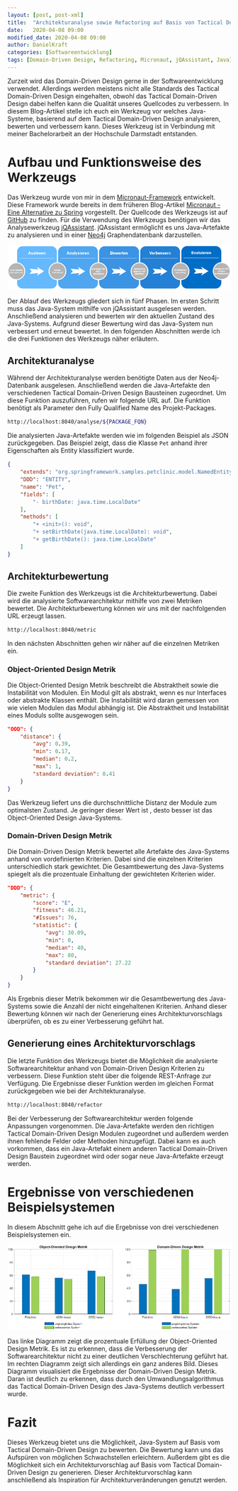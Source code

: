 ```yaml
---
layout: [post, post-xml]
title:  "Architekturanalyse sowie Refactoring auf Basis von Tactical Domain-Driven Design"
date:   2020-04-08 09:00
modified_date: 2020-04-08 09:00
author: DanielKraft
categories: [Softwareentwicklung]
tags: [Domain-Driven Design, Refactoring, Micronaut, jQAssistant, Java]
---
```


Zurzeit wird das Domain-Driven Design gerne in der Softwareentwicklung
verwendet.
Allerdings werden meistens nicht alle Standards des Tactical Domain-Driven Design eingehalten, obwohl das Tactical Domain-Driven Design dabei helfen kann die Qualität unseres Quellcodes zu verbessern.
In diesem Blog-Artikel stelle ich euch ein Werkzeug vor welches Java-Systeme, basierend auf dem Tactical Domain-Driven Design analysieren, bewerten und verbessern kann.
Dieses Werkzeug ist in Verbindung mit meiner Bachelorarbeit an der Hochschule Darmstadt entstanden.

# Aufbau und Funktionsweise des Werkzeugs
Das Werkzeug wurde von mir in dem [Micronaut-Framework](https://micronaut.io/) entwickelt.
Diese Framework wurde bereits in dem früheren Blog-Artikel [Micronaut - Eine Alternative zu Spring](https://www.adesso.de/de/news/blog/micronaut-eine-alternative-zu-spring-4.jsp) vorgestellt.
Der Quellcode des Werkzeugs ist auf [GitHub](https://github.com/DanielKraft/illumi-code-ddd) zu finden.
Für die Verwendung des Werkzeugs benötigen wir das Analysewerkzeug [jQAssistant](https://jqassistant.org/).
jQAssistant ermöglicht es uns Java-Artefakte zu analysieren und in einer [Neo4j](https://neo4j.com/) Graphendatenbank darzustellen.

![Ablaufplan des Werkzeugs](/assets/images/posts/Architekturanalyse-sowie-Refactoring-auf-Basis-von-Domain-Driven-Design/Workflow.png "Ablaufplan des Werkzeugs")

Der Ablauf des Werkzeugs gliedert sich in fünf Phasen.
Im ersten Schritt muss das Java-System mithilfe von jQAssistant ausgelesen werden.
Anschließend analysieren und bewerten wir den aktuellen Zustand des Java-Systems.
Aufgrund dieser Bewertung wird das Java-System nun verbessert und erneut bewertet.
In den folgenden Abschnitten werde ich die drei Funktionen des Werkzeugs näher erläutern.

## Architekturanalyse
Während der Architekturanalyse werden benötigte Daten aus der Neo4j-Datenbank ausgelesen.
Anschließend werden die Java-Artefakte den verschiedenen Tactical Domain-Driven Design Bausteinen zugeordnet.
Um diese Funktion auszuführen, rufen wir folgende URL auf.
Die Funktion benötigt als Parameter den Fully Qualified Name des Projekt-Packages.
```bash
http://localhost:8040/analyse/${PACKAGE_FQN}
```
Die analysierten Java-Artefakte werden wie im folgenden Beispiel als JSON zurückgegeben.
Das Beispiel zeigt, dass die Klasse `Pet` anhand ihrer Eigenschaften als Entity klassifiziert wurde.
```json
{
    "extends": "org.springframework.samples.petclinic.model.NamedEntity",
    "DDD": "ENTITY",
    "name": "Pet",
    "fields": [
        "- birthDate: java.time.LocalDate"
    ],
    "methods": [
        "+ <init>(): void",
        "+ setBirthDate(java.time.LocalDate): void",
        "+ getBirthDate(): java.time.LocalDate"
    ]
}
```

## Architekturbewertung
Die zweite Funktion des Werkzeugs ist die Architekturbewertung.
Dabei wird die analysierte Softwarearchitektur mithilfe von zwei Metriken bewertet.
Die Architekturbewertung können wir uns mit der nachfolgenden URL erzeugt lassen.
```bash
http://localhost:8040/metric
```
In den nächsten Abschnitten gehen wir näher auf die einzelnen Metriken ein.

### Object-Oriented Design Metrik
Die Object-Oriented Design Metrik beschreibt die Abstraktheit sowie die Instabilität von Modulen.
Ein Modul gilt als abstrakt, wenn es nur Interfaces oder abstrakte Klassen enthält.
Die Instabilität wird daran gemessen von wie vielen Modulen das Modul abhängig ist.
Die Abstraktheit und Instabilität eines Moduls sollte ausgewogen sein.
```json
"OOD": {
    "distance": {
        "avg": 0.39,
        "min": 0.17,
        "median": 0.2,
        "max": 1,
        "standard deviation": 0.41
    }
}
```
Das Werkzeug liefert uns die durchschnittliche Distanz der Module zum optimalsten Zustand.
Je geringer dieser Wert ist , desto besser ist das Object-Oriented Design Java-Systems.

### Domain-Driven Design Metrik
Die Domain-Driven Design Metrik bewertet alle Artefakte des Java-Systems anhand von vordefinierten Kriterien.
Dabei sind die einzelnen Kriterien unterschiedlich stark gewichtet.
Die Gesamtbewertung des Java-Systems spiegelt als die prozentuale Einhaltung der gewichteten Kriterien wider.
```json
"DDD": {
    "metric": {
        "score": "E",
        "fitness": 46.21,
        "#Issues": 76,
        "statistic": {
            "avg": 30.09,
            "min": 0,
            "median": 40,
            "max": 80,
            "standard deviation": 27.22
        }
    }
}
```
Als Ergebnis dieser Metrik bekommen wir die Gesamtbewertung des Java-Systems sowie die Anzahl der nicht eingehaltenen Kriterien.
Anhand dieser Bewertung können wir nach der Generierung eines Architekturvorschlags überprüfen, ob es zu einer Verbesserung geführt hat.

## Generierung eines Architekturvorschlags
Die letzte Funktion des Werkzeugs bietet die Möglichkeit die analysierte Softwarearchitektur anhand von Domain-Driven Design Kriterien zu verbessern.
Diese Funktion steht über die folgende REST-Anfrage zur Verfügung.
Die Ergebnisse dieser Funktion werden im gleichen Format zurückgegeben wie bei der Architekturanalyse.
```bash
http://localhost:8040/refactor
```
Bei der Verbesserung der Softwarearchitektur werden folgende Anpassungen vorgenommen.
Die Java-Artefakte werden den richtigen Tactical Domain-Driven Design Modulen zugeordnet und außerdem werden ihnen fehlende Felder oder Methoden hinzugefügt.
Dabei kann es auch vorkommen, dass ein Java-Artefakt einem anderen Tactical Domain-Driven Design Baustein zugeordnet wird oder sogar neue Java-Artefakte erzeugt werden.

# Ergebnisse von verschiedenen Beispielsystemen
In diesem Abschnitt gehe ich auf die Ergebnisse von drei verschiedenen Beispielsystemen ein.

![Ergebnisse der zwei unterschiedlichen Metriken](/assets/images/posts/Architekturanalyse-sowie-Refactoring-auf-Basis-von-Domain-Driven-Design/metrics.png "Ergebnisse der zwei unterschiedlichen Metriken")

Das linke Diagramm zeigt die prozentuale Erfüllung der Object-Oriented Design Metrik.
Es ist zu erkennen, dass die Verbesserung der Softwarearchitektur nicht zu einer deutlichen Verschlechterung geführt hat.
Im rechten Diagramm zeigt sich allerdings ein ganz anderes Bild.
Dieses Diagramm visualisiert die Ergebnisse der Domain-Driven Design Metrik.
Daran ist deutlich zu erkennen, dass durch den Umwandlungsalgorithmus das Tactical Domain-Driven Design des Java-Systems deutlich verbessert wurde.

# Fazit
Dieses Werkzeug bietet uns die Möglichkeit, Java-System auf Basis vom Tactical Domain-Driven Design zu bewerten.
Die Bewertung kann uns das Aufspüren von möglichen Schwachstellen erleichtern.
Außerdem gibt es die Möglichkeit sich ein Architekturvorschlag auf Basis vom Tactical Domain-Driven Design zu generieren.
Dieser Architekturvorschlag kann anschließend als Inspiration für Architekturveränderungen genutzt werden.
